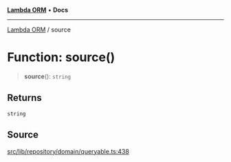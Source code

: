 [**Lambda ORM**](../README.md) • **Docs**

***

[Lambda ORM](../README.md) / source

# Function: source()

> **source**(): `string`

## Returns

`string`

## Source

[src/lib/repository/domain/queryable.ts:438](https://github.com/lambda-orm/lambdaorm-base/blob/7ab89b6bcd2fea05971e688ab15feca3a500d972/src/lib/repository/domain/queryable.ts#L438)
